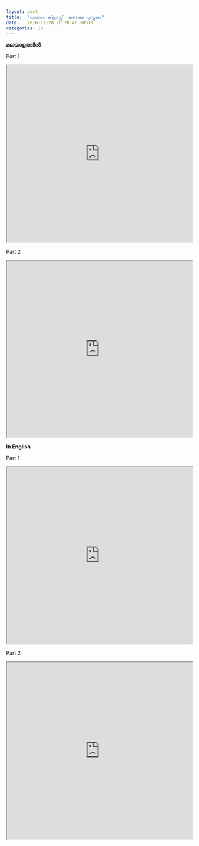 ```yaml
---
layout: post
title:  "പത്താം ക്ളാസ്സ്  കണക്കു പുസ്തകം"
date:   2016-12-28 20:20:46 +0530
categories: 10
---
```


**മലയാളത്തിൽ**


Part 1


<iframe src="https://drive.google.com/file/d/0B9RALRt8cZP_LWVpcmRlbzBkX1E/preview" width="100%" height="480"></iframe>

Part 2

<iframe src="https://drive.google.com/file/d/0B9RALRt8cZP_T0dNNnloNDV5NTQ/preview" width="100%" height="480"></iframe>

**In English**

Part 1

<iframe src="https://drive.google.com/file/d/0B9RALRt8cZP_UGlKY2RoMW5Kdmc/preview" width="100%" height="480"></iframe>

Part 2

<iframe src="https://drive.google.com/file/d/0B9RALRt8cZP_Zm1CSzJRdkdXeG8/preview" width="100%" height="480"></iframe>
